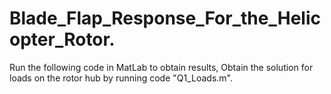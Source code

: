# Blade_Flap_Response_For_the_Helicopter_Rotor. 
Run the following code in MatLab to obtain results,
Obtain the solution for loads on the rotor hub by running code "Q1_Loads.m".
